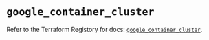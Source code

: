 # `google_container_cluster`

Refer to the Terraform Registory for docs: [`google_container_cluster`](https://registry.terraform.io/providers/hashicorp/google-beta/5.6.0/docs/resources/google_container_cluster).
